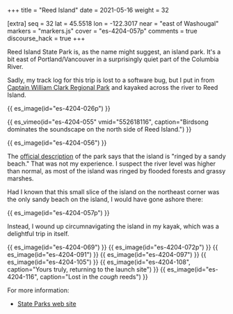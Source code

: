 +++
title = "Reed Island"
date = 2021-05-16
weight = 32

[extra]
seq = 32
lat = 45.5518
lon = -122.3017
near = "east of Washougal"
markers = "markers.js"
cover = "es-4204-057p"
comments = true
discourse_hack = true
+++

Reed Island State Park is, as the name might suggest, an island park. It's a bit east of Portland/Vancouver in a surprisingly quiet part of the Columbia River.

<!-- more -->

Sadly, my track log for this trip is lost to a software bug, but I put in from [Captain William Clark Regional Park](https://clark.wa.gov/public-works/captain-william-clark-regional-park-cottonwood-beach) and kayaked across the river to Reed Island.

{{ es_image(id="es-4204-026p") }}

{{ es_vimeo(id="es-4204-055" vmid="552618116", caption="Birdsong dominates the soundscape on the north side of Reed Island.") }}

{{ es_image(id="es-4204-056") }}

The [official description](https://parks.state.wa.us/572/Reed-Island) of the park says that the island is "ringed by a sandy beach." That was not my experience. I suspect the river level was higher than normal, as most of the island was ringed by flooded forests and grassy marshes.

Had I known that this small slice of the island on the northeast corner was the only sandy beach on the island, I would have gone ashore there:

{{ es_image(id="es-4204-057p") }}

Instead, I wound up circumnavigating the island in my kayak, which was a delightful trip in itself.

{{ es_image(id="es-4204-069") }}
{{ es_image(id="es-4204-072p") }}
{{ es_image(id="es-4204-091") }}
{{ es_image(id="es-4204-097") }}
{{ es_image(id="es-4204-105") }}
{{ es_image(id="es-4204-108", caption="Yours truly, returning to the launch site") }}
{{ es_image(id="es-4204-116", caption="Lost in the *cough* reeds") }}

For more information:

* [State Parks web site](https://parks.state.wa.us/572/Reed-Island)
